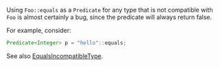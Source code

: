 Using `Foo::equals` as a `Predicate` for any type that is not compatible with
`Foo` is almost certainly a bug, since the predicate will always return false.

For example, consider:

```java
Predicate<Integer> p = "hello"::equals;
```

See also [EqualsIncompatibleType](EqualsIncompatibleType.md).
